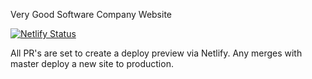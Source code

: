 Very Good Software Company Website

[![Netlify Status](https://api.netlify.com/api/v1/badges/73208612-5f53-43c7-84a7-ff2054f748ff/deploy-status)](https://app.netlify.com/sites/gracious-meninsky-604f0d/deploys)

All PR's are set to create a deploy preview via Netlify. Any merges with master deploy a new site to production.
